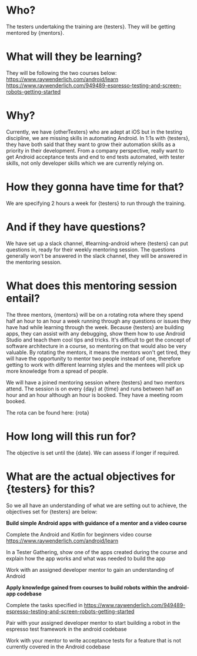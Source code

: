 # Who?
The testers undertaking the training are {testers}. They will be getting mentored by {mentors}.
# What will they be learning?
They will be following the two courses below:
https://www.raywenderlich.com/android/learn
https://www.raywenderlich.com/949489-espresso-testing-and-screen-robots-getting-started
# Why?
Currently, we have {otherTesters} who are adept at iOS but in the testing discipline, we are missing skills in automating Android. In 1:1s with {testers}, they have both said that they want to grow their automation skills as a priority in their development. From a company perspective, really want to get Android acceptance tests and end to end tests automated, with tester skills, not only developer skills which we are currently relying on.

# How they gonna have time for that?

We are specifying 2 hours a week for {testers} to run through the training.
# And if they have questions?
We have set up a slack channel, #learning-android where {testers} can put questions in, ready for their weekly mentoring session. The questions generally won't be answered in the slack channel, they will be answered in the mentoring session.

# What does this mentoring session entail?

The three mentors, {mentors} will be on a rotating rota where they spend half an hour to an hour a week running through any questions or issues they have had while learning through the week. Because {testers} are building apps, they can assist with any debugging, show them how to use Android Studio and teach them cool tips and tricks. It's difficult to get the concept of software architecture in a course, so mentoring on that would also be very valuable. By rotating the mentors, it means the mentors won't get tired, they will have the opportunity to mentor two people instead of one, therefore getting to work with different learning styles and the mentees will pick up more knowledge from a spread of people.

We will have a joined mentoring session where {testers} and two mentors attend. The session is on every {day} at {time} and runs between half an hour and an hour although an hour is booked. They have a meeting room booked.

The rota can be found here: {rota}

# How long will this run for?
The objective is set until the {date}. We can assess if longer if required.
# What are the actual objectives for {testers} for this?
So we all have an understanding of what we are setting out to achieve, the objectives set for {testers} are below:

**Build simple Android apps with guidance of a mentor and a video course**

Complete the Android and Kotlin for beginners video course https://www.raywenderlich.com/android/learn

In a Tester Gathering, show one of the apps created during the course and explain how the app works and what was needed to build the app

Work with an assigned developer mentor to gain an understanding of Android

**Apply knowledge gained from courses to build robots within the android-app codebase**

Complete the tasks specified in https://www.raywenderlich.com/949489-espresso-testing-and-screen-robots-getting-started

Pair with your assigned developer mentor to start building a robot in the espresso test framework in the android codebase

Work with your mentor to write acceptance tests for a feature that is not currently covered in the Android codebase

